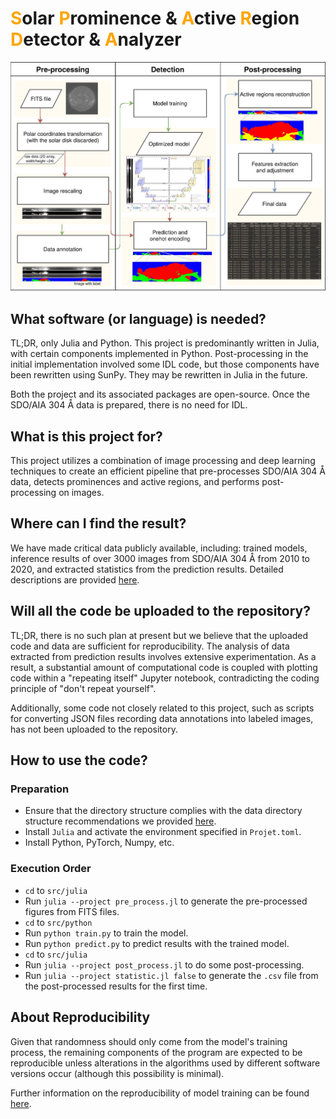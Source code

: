 # <span style="color:orange">S</span>olar <span style="color:orange">P</span>rominence & <span style="color:orange">A</span>ctive <span style="color:orange">R</span>egion <span style="color:orange">D</span>etector & <span style="color:orange">A</span>nalyzer

![alt text](data/flowchart.jpg)

## What software (or language) is needed?
TL;DR, only Julia and Python.
This project is predominantly written in Julia, with certain components implemented in Python. Post-processing in the initial implementation involved some IDL code, but those components have been rewritten using SunPy. They may be rewritten in Julia in the future.

Both the project and its associated packages are open-source. Once the SDO/AIA 304 Å data is prepared, there is no need for IDL.

## What is this project for?
This project utilizes a combination of image processing and deep learning techniques to create an efficient pipeline that pre-processes SDO/AIA 304 Å data, detects prominences and active regions, and performs post-processing on images.

## Where can I find the result?
We have made critical data publicly available, including: trained models, inference results of over 3000 images from SDO/AIA 304 Å from 2010 to 2020, and extracted statistics from the prediction results. Detailed descriptions are provided [here](data/READEME.md).

## Will all the code be uploaded to the repository?
TL;DR, there is no such plan at present but we believe that the uploaded code and data are sufficient for reproducibility.
The analysis of data extracted from prediction results involves extensive experimentation.
As a result, a substantial amount of computational code is coupled with plotting code within a "repeating itself" Jupyter notebook, contradicting the coding principle of "don't repeat yourself".

Additionally, some code not closely related to this project, such as scripts for converting JSON files recording data annotations into labeled images, has not been uploaded to the repository.

## How to use the code?

### Preparation
- Ensure that the directory structure complies with the data directory structure recommendations we provided [here](data/READEME.md).
- Install `Julia` and activate the environment specified in `Projet.toml`.
- Install Python, PyTorch, Numpy, etc.

### Execution Order
- `cd` to `src/julia`
- Run `julia --project pre_process.jl` to generate the pre-processed figures from FITS files.
- `cd` to `src/python`
- Run `python train.py` to train the model.
- Run `python predict.py` to predict results with the trained model.
- `cd` to `src/julia`
- Run `julia --project post_process.jl` to do some post-processing.
- Run `julia --project statistic.jl false` to generate the `.csv` file from the post-processed results for the first time.

## About Reproducibility
Given that randomness should only come from the model's training process, the remaining components of the program are expected to be reproducible unless alterations in the algorithms used by different software versions occur (although this possibility is minimal).

Further information on the reproducibility of model training can be found [here](data/READEME.md).

